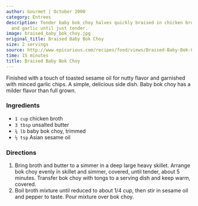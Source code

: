 ```yaml
---
author: Gourmet | October 2000
category: Entrees
description: Tender baby bok choy halves quickly braised in chicken broth with butter
  and garlic until just tender.
image: braised_baby_bok_choy.jpg
original_title: Braised Baby Bok Choy
size: 2 servings
source: http://www.epicurious.com/recipes/food/views/Braised-Baby-Bok-Choy-103970
time: 15 minutes
title: Braised Baby Bok Choy
---
```


Finished with a touch of toasted sesame oil for nutty flavor and garnished with minced garlic chips. A simple, delicious side dish. Baby bok choy has a milder flavor than full grown.

### Ingredients

* `1 cup` chicken broth
* `3 tbsp` unsalted butter
* `¾ lb` baby bok choy, trimmed
* `½ tsp` Asian sesame oil

### Directions

1. Bring broth and butter to a simmer in a deep large heavy skillet. Arrange bok choy evenly in skillet and simmer, covered, until tender, about 5 minutes. Transfer bok choy with tongs to a serving dish and keep warm, covered.
2. Boil broth mixture until reduced to about 1/4 cup, then stir in sesame oil and pepper to taste. Pour mixture over bok choy.